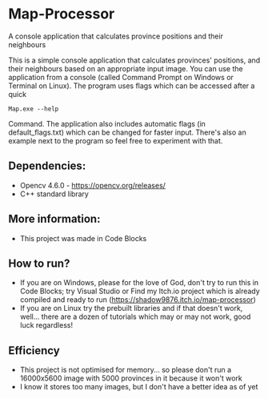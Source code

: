 # Map-Processor
A console application that calculates province positions and their neighbours


This is a simple console application that calculates provinces' positions, and their neighbours based on an appropriate input image.
You can use the application from a console (called Command Prompt on Windows or Terminal on Linux). The program uses flags which can be accessed after a quick

`Map.exe --help`

Command.
The application also includes automatic flags (in default_flags.txt) which can be changed for faster input.
There's also an example next to the program so feel free to experiment with that.

## Dependencies:
- Opencv 4.6.0 - https://opencv.org/releases/
- C++ standard library

## More information:
- This project was made in Code Blocks

## How to run?
- If you are on Windows, please for the love of God, don't try to run this in Code Blocks; try Visual Studio or Find my Itch.io project which is already compiled and ready to run (https://shadow9876.itch.io/map-processor)
- If you are on Linux try the prebuilt libraries and if that doesn't work, well... there are a dozen of tutorials which may or may not work, good luck regardless!

## Efficiency
- This project is not optimised for memory... so please don't run a 16000x5600 image with 5000 provinces in it because it won't work
- I know it stores too many images, but I don't have a better idea as of yet
